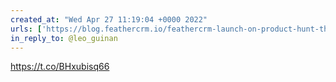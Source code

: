```yaml
---
created_at: "Wed Apr 27 11:19:04 +0000 2022"
urls: ['https://blog.feathercrm.io/feathercrm-launch-on-product-hunt-the-retrospective-71141f32373d?sk=9cde50e46362674049f69d992c873c45']
in_reply_to: @leo_guinan
---
```


https://t.co/BHxubisq66